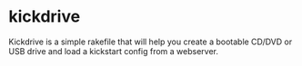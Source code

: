 kickdrive
=========

Kickdrive is a simple rakefile that will help you create a bootable CD/DVD or USB drive and load a kickstart config from a webserver.
